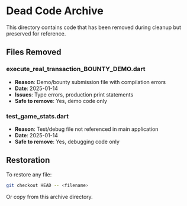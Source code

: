 # Dead Code Archive

This directory contains code that has been removed during cleanup but preserved for reference.

## Files Removed

### execute_real_transaction_BOUNTY_DEMO.dart
- **Reason**: Demo/bounty submission file with compilation errors
- **Date**: 2025-01-14
- **Issues**: Type errors, production print statements
- **Safe to remove**: Yes, demo code only

### test_game_stats.dart
- **Reason**: Test/debug file not referenced in main application
- **Date**: 2025-01-14  
- **Safe to remove**: Yes, debugging code only

## Restoration

To restore any file:
```bash
git checkout HEAD -- <filename>
```

Or copy from this archive directory.